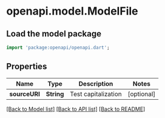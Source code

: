 # openapi.model.ModelFile

## Load the model package
```dart
import 'package:openapi/openapi.dart';
```

## Properties
Name | Type | Description | Notes
------------ | ------------- | ------------- | -------------
**sourceURI** | **String** | Test capitalization | [optional] 

[[Back to Model list]](../README.md#documentation-for-models) [[Back to API list]](../README.md#documentation-for-api-endpoints) [[Back to README]](../README.md)



